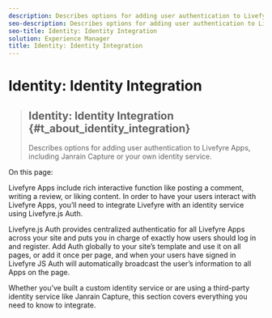 ```yaml
---
description: Describes options for adding user authentication to Livefyre Apps, including Janrain Capture or your own identity service.
seo-description: Describes options for adding user authentication to Livefyre Apps, including Janrain Capture or your own identity service.
seo-title: Identity: Identity Integration
solution: Experience Manager
title: Identity: Identity Integration
---
```


# Identity: Identity Integration


>## Identity: Identity Integration {#t_about_identity_integration}
>Describes options for adding user authentication to Livefyre Apps, including Janrain Capture or your own identity service.

On this page:

<!-- t_about_identity_integration.dita -->
Livefyre Apps include rich interactive function like posting a comment, writing a review, or liking content. In order to have your users interact with Livefyre Apps, you’ll need to integrate Livefyre with an identity service using Livefyre.js Auth.

Livefyre.js Auth provides centralized authenticatio for all Livefyre Apps across your site and puts you in charge of exactly how users should log in and register. Add Auth globally to your site’s template and use it on all pages, or add it once per page, and when your users have signed in Livefyre JS Auth will automatically broadcast the user’s information to all Apps on the page.

Whether you’ve built a custom identity service or are using a third-party identity service like Janrain Capture, this section covers everything you need to know to integrate.

